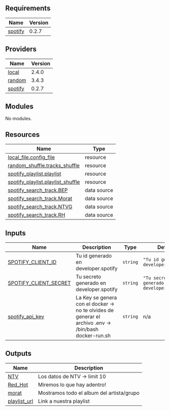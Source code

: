 <!-- BEGIN_TF_DOCS -->
## Requirements

| Name | Version |
|------|---------|
| <a name="requirement_spotify"></a> [spotify](#requirement\_spotify) | 0.2.7 |

## Providers

| Name | Version |
|------|---------|
| <a name="provider_local"></a> [local](#provider\_local) | 2.4.0 |
| <a name="provider_random"></a> [random](#provider\_random) | 3.4.3 |
| <a name="provider_spotify"></a> [spotify](#provider\_spotify) | 0.2.7 |

## Modules

No modules.

## Resources

| Name | Type |
|------|------|
| [local_file.config_file](https://registry.terraform.io/providers/hashicorp/local/latest/docs/resources/file) | resource |
| [random_shuffle.tracks_shuffle](https://registry.terraform.io/providers/hashicorp/random/latest/docs/resources/shuffle) | resource |
| [spotify_playlist.playlist](https://registry.terraform.io/providers/conradludgate/spotify/0.2.7/docs/resources/playlist) | resource |
| [spotify_playlist.playlist_shuffle](https://registry.terraform.io/providers/conradludgate/spotify/0.2.7/docs/resources/playlist) | resource |
| [spotify_search_track.BEP](https://registry.terraform.io/providers/conradludgate/spotify/0.2.7/docs/data-sources/search_track) | data source |
| [spotify_search_track.Morat](https://registry.terraform.io/providers/conradludgate/spotify/0.2.7/docs/data-sources/search_track) | data source |
| [spotify_search_track.NTVG](https://registry.terraform.io/providers/conradludgate/spotify/0.2.7/docs/data-sources/search_track) | data source |
| [spotify_search_track.RH](https://registry.terraform.io/providers/conradludgate/spotify/0.2.7/docs/data-sources/search_track) | data source |

## Inputs

| Name | Description | Type | Default | Required |
|------|-------------|------|---------|:--------:|
| <a name="input_SPOTIFY_CLIENT_ID"></a> [SPOTIFY\_CLIENT\_ID](#input\_SPOTIFY\_CLIENT\_ID) | Tu id generado en developer.spotify | `string` | `"Tu id generado en developer.spotify"` | no |
| <a name="input_SPOTIFY_CLIENT_SECRET"></a> [SPOTIFY\_CLIENT\_SECRET](#input\_SPOTIFY\_CLIENT\_SECRET) | Tu secreto generado en developer.spotify | `string` | `"Tu secreto generado en developer.spotify"` | no |
| <a name="input_spotify_api_key"></a> [spotify\_api\_key](#input\_spotify\_api\_key) | La Key se genera con el docker -> no te olvides de generar el archivo .env -> /bin/bash docker-run.sh | `string` | n/a | yes |

## Outputs

| Name | Description |
|------|-------------|
| <a name="output_NTV"></a> [NTV](#output\_NTV) | Los datos de NTV -> limit 10 |
| <a name="output_Red_Hot"></a> [Red\_Hot](#output\_Red\_Hot) | Miremos lo que hay adentro! |
| <a name="output_morat"></a> [morat](#output\_morat) | Mostramos todo el album del artista/grupo |
| <a name="output_playlist_url"></a> [playlist\_url](#output\_playlist\_url) | Link a nuestra playlist |
<!-- END_TF_DOCS -->